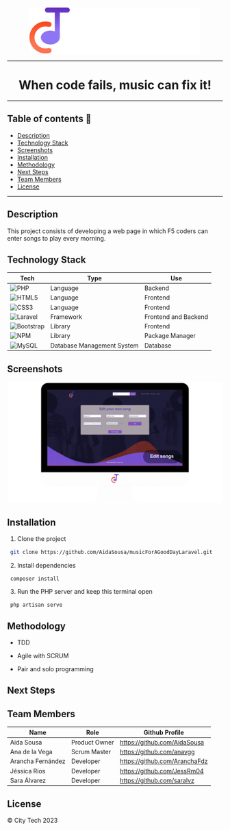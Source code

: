 <p align="center"><img src="public\img\citytech.svg" width="400" alt="City Tech Logo"></p>

----

# <div align="center">When code fails, music can fix it!</div>

----

## Table of contents :musical_note:
* [Description](#description)
* [Technology Stack](#technology-stack)
* [Screenshots](#screenshots)
* [Installation](#installation)
* [Methodology](#methodology)
* [Next Steps](#next-steps)
* [Team Members](#team-members)
* [License](#license)

----

## Description
This project consists of developing a web page in which F5 coders can enter songs to play every morning.

## Technology Stack
| Tech | Type | Use |
| --- | --- | --- |
| ![PHP](https://img.shields.io/badge/php-%23777BB4.svg?style=for-the-badge&logo=php&logoColor=white) | Language | Backend |
| ![HTML5](https://img.shields.io/badge/html5-%23E34F26.svg?style=for-the-badge&logo=html5&logoColor=white) | Language | Frontend |
| ![CSS3](https://img.shields.io/badge/css3-%231572B6.svg?style=for-the-badge&logo=css3&logoColor=white) | Language | Frontend |
| ![Laravel](https://img.shields.io/badge/laravel-%23FF2D20.svg?style=for-the-badge&logo=laravel&logoColor=white) | Framework | Frontend and Backend |
| ![Bootstrap](https://img.shields.io/badge/bootstrap-%23563D7C.svg?style=for-the-badge&logo=bootstrap&logoColor=white) | Library | Frontend |
| ![NPM](https://img.shields.io/badge/NPM-%23CB3837.svg?style=for-the-badge&logo=npm&logoColor=white) | Library | Package Manager |
| ![MySQL](https://img.shields.io/badge/mysql-%2300f.svg?style=for-the-badge&logo=mysql&logoColor=white) | Database Management System | Database |

## Screenshots
<p align="center"><img src="public\img\Screenshots.gif" width="1000" alt="Project screenshots"></p>

## Installation 
1. Clone the project
```bash
 git clone https://github.com/AidaSousa/musicForAGoodDayLaravel.git
```
2. Install dependencies
```
 composer install
```
3. Run the PHP server and keep this terminal open
```
 php artisan serve
```

## Methodology
- TDD
* Agile with SCRUM
+ Pair and solo programming

## Next Steps

## Team Members
| Name | Role | Github Profile |
| --- | --- | --- |
| Aida Sousa | Product Owner | https://github.com/AidaSousa |
| Ana de la Vega | Scrum Master | https://github.com/anavgg |
| Arancha Fernández | Developer | https://github.com/AranchaFdz |
| Jéssica Ríos | Developer | https://github.com/JessRm04 |
| Sara Álvarez | Developer | https://github.com/saralvz |


## License
© City Tech 2023
